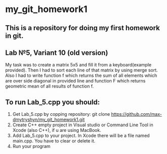 # my_git_homework1
## This is a repository for doing my first homework in git.
## Lab №5, Variant 10 (old version) 
My task was to create a matrix 5x5 and fill it from a keyboard(example provided). Then I had to sort each line of that matrix by using merge sort. Also I had to write function f which returns the sum of all elements which are over side diagonal in provided line and function F which returns geometric mean of all results of function f.
## To run Lab_5.cpp you should:
1. Get Lab_5.cpp by copping repository: git clone https://github.com/max-dmytryshyn/my_git_homework1.git
2. Create C++ empty project in Visual studio or Command Line Tool in Xcode (also C++), if u are using MacBook.
3. Add Lab_5.cpp to your project. In Xcode there will be a file named main.cpp. You have to clear or delete it.
4. Run your program
